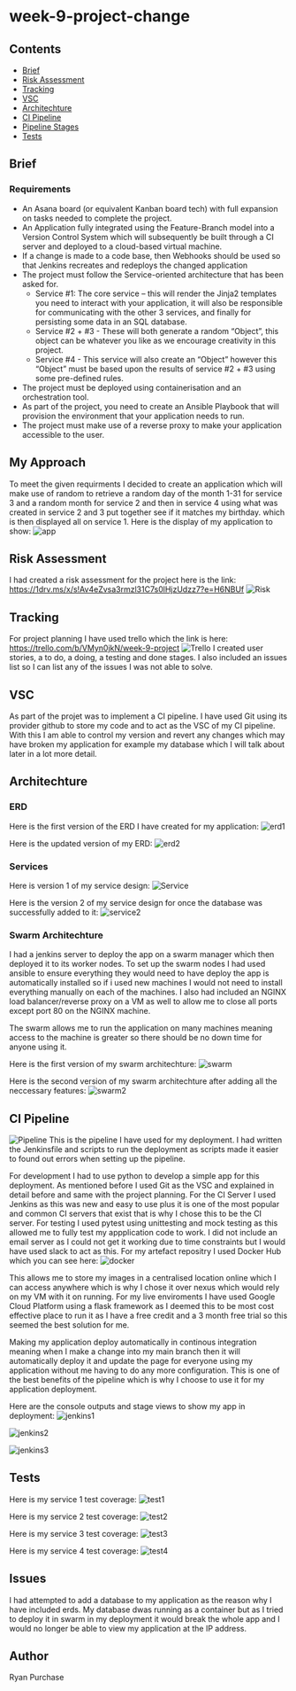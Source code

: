# week-9-project-change

## Contents
- [Brief](#brief)
- [Risk Assessment](#risk-assessment)
- [Tracking](#tracking)
- [VSC](#vsc)
- [Architechture](#architechture)
- [CI Pipeline](#ci-pipeline)
- [Pipeline Stages](#pipeline-stages)
- [Tests](#tests)



    

## Brief
### Requirements
- An Asana board (or equivalent Kanban board tech) with full expansion on tasks needed to complete the project.
- An Application fully integrated using the Feature-Branch model into a Version Control System which will subsequently be built through a CI server and deployed to a cloud-based virtual machine.
- If a change is made to a code base, then Webhooks should be used so that Jenkins recreates and redeploys the changed application
- The project must follow the Service-oriented architecture that has been asked for.
  - Service #1: The core service – this will render the Jinja2 templates you need to interact with your application, it will also be responsible for communicating with the other 3 services, and finally for persisting some data in an SQL database.
  - Service #2 + #3 - These will both generate a random “Object”, this object can be whatever you like as we encourage creativity in this project.
  - Service #4 - This service will also create an “Object” however this “Object” must be based upon the results of service #2 + #3 using some pre-defined rules.
- The project must be deployed using containerisation and an orchestration tool.
- As part of the project, you need to create an Ansible Playbook that will provision the environment that your application needs to run.
- The project must make use of a reverse proxy to make your application accessible to the user.

## My Approach
To meet the given requirments I decided to create an application which will make use of random to retrieve a random day of the month 1-31 for service 3 and a random month for service 2 and then in service 4 using what was created in service 2 and 3 put together see if it matches my birthday. which is then displayed all on service 1.
Here is the display of my application to show:
![app](https://github.com/ryanpurchase288/week-9-project/blob/main/images/app.PNG)

## Risk Assessment
I had created a risk assessment for the project here is the link: https://1drv.ms/x/s!Av4eZvsa3rmzl31C7s0lHjzUdzz7?e=H6NBUf
![Risk](https://github.com/ryanpurchase288/week-9-project/blob/main/images/risk.PNG)

## Tracking
For project planning I have used trello which the link is here: https://trello.com/b/VMyn0jkN/week-9-project
![Trello](https://github.com/ryanpurchase288/week-9-project/blob/main/images/trello.PNG)
I created user stories, a to do, a doing, a testing and done stages. I also included an issues list so I can list any of the issues I was not able to solve.

## VSC
As part of the projet was to implement a CI pipeline. I have used Git using its provider github to store my code and to act as the VSC of my CI pipeline.
With this I am able to control my version and revert any changes which may have broken my application for example my database which I will talk about later in a lot more detail.


## Architechture
### ERD
Here is the first version of the ERD I have created for my application:
![erd1](https://github.com/ryanpurchase288/week-9-project/blob/main/images/ERDV1.png)

Here is the updated version of my ERD:
![erd2](https://github.com/ryanpurchase288/week-9-project/blob/main/images/ERDV2.png)

### Services
Here is version 1 of my service design:
![Service](https://github.com/ryanpurchase288/week-9-project/blob/main/images/ServiceV1.png)

Here is the version 2 of my service design for once the database was successfully added to it:
![service2](https://github.com/ryanpurchase288/week-9-project/blob/main/images/ServiceV2.png)

### Swarm Architechture
I had a jenkins server to deploy the app on a swarm manager which then deployed it to its worker nodes. To set up the swarm nodes I had used ansible to ensure everything they would need to have deploy the app is automatically installed so if i used new machines I would not need to install everything manually on each of the machines. I also had included an NGINX load balancer/reverse proxy on a VM as well to allow me to close all ports except port 80 on the NGINX machine.

The swarm allows me to run the application on many machines meaning access to the machine is greater so there should be no down time for anyone using it.

Here is the first version of my swarm architechture:
![swarm](https://github.com/ryanpurchase288/week-9-project/blob/main/images/ArchitectureV1.png)

Here is the second version of my swarm architechture after adding all the neccessary features:
![swarm2](https://github.com/ryanpurchase288/week-9-project/blob/main/images/ArchitectureV2.png)

## CI Pipeline
![Pipeline](https://github.com/ryanpurchase288/week-9-project/blob/main/images/CI%20Pipeline.png)
This is the pipeline I have used for my deployment. I had written the Jenkinsfile and scripts to run the deployment as scripts made it easier to found out errors when setting up the pipeline.

For development I had to use python to develop a simple app for this deployment.
As mentioned before I used Git as the VSC and explained in detail before and same with the project planning.
For the CI Server I used Jenkins as this was new and easy to use plus it is one of the most popular and common CI servers that exist that is why I chose this to be the CI server.
For testing I used pytest using unittesting and mock testing as this allowed me to fully test my appplication code to work.
I did not include an email server as I could not get it working due to time constraints but I would have used slack to act as this.
For my artefact repositry I used Docker Hub which you can see here:
![docker](https://github.com/ryanpurchase288/week-9-project/blob/main/images/docker.PNG)

This allows me to store my images in a centralised location online which I can access anywhere which is why I chose it over nexus which would rely on my VM with it on running.
For my live enviroments I have used Google Cloud Platform using a flask framework as I deemed this to be most cost effective place to run it as I have a free credit and a 3 month free trial so this seemed the best solution for me.

Making my application deploy automatically in continous integration meaning when I make a change into my main branch then it will automatically deploy it and update the page for everyone using my application without me having to do any more configuration. This is one of the best benefits of the pipeline which is why I choose to use it for my application deployment.

Here are the console outputs and stage views to show my app in deployment:
![jenkins1](https://github.com/ryanpurchase288/week-9-project/blob/main/images/jenkins1.PNG)

![jenkins2](https://github.com/ryanpurchase288/week-9-project/blob/main/images/jenkins2.PNG)

![jenkins3](https://github.com/ryanpurchase288/week-9-project/blob/main/images/jenkinsStage.PNG)

## Tests
Here is my service 1 test coverage:
![test1](https://github.com/ryanpurchase288/week-9-project/blob/main/images/service1Test.PNG)

Here is my service 2 test coverage:
![test2](https://github.com/ryanpurchase288/week-9-project/blob/main/images/service2Test.PNG)

Here is my service 3 test coverage:
![test3](https://github.com/ryanpurchase288/week-9-project/blob/main/images/service3Test.PNG)

Here is my service 4 test coverage:
![test4](https://github.com/ryanpurchase288/week-9-project/blob/main/images/service4Test.PNG)


## Issues
I had attempted to add a database to my application as the reason why I have included erds. My database dwas running as a container but as I tried to deploy it in swarm in my deployment it would break the whole app and I would no longer be able to view my application at the IP address.

## Author
Ryan Purchase
